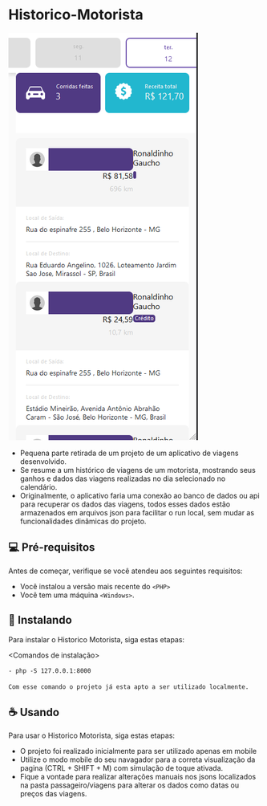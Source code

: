 # Historico-Motorista

![Screenshot](assets/img/front.PNG)

* Pequena parte retirada de um projeto de um aplicativo de viagens desenvolvido.
* Se resume a um histórico de viagens de um motorista, mostrando seus ganhos e dados das viagens realizadas no dia selecionado no calendário.
* Originalmente, o aplicativo faria uma conexão ao banco de dados ou api para recuperar os dados das viagens, todos esses dados estão armazenados em arquivos json para facilitar o run local, sem mudar as funcionalidades dinâmicas do projeto.

## 💻 Pré-requisitos

Antes de começar, verifique se você atendeu aos seguintes requisitos:

* Você instalou a versão mais recente do `<PHP>`
* Você tem uma máquina `<Windows>`.

## 🚀 Instalando

Para instalar o Historico Motorista, siga estas etapas:

<Comandos de instalação>
```
- php -S 127.0.0.1:8000

Com esse comando o projeto já esta apto a ser utilizado localmente. 

```

## ☕ Usando

Para usar o Historico Motorista, siga estas etapas:

- O projeto foi realizado inicialmente para ser utilizado apenas em mobile
- Utilize o modo mobile do seu navagador para a correta visualização da pagina (CTRL + SHIFT + M) com simulação de toque ativada.
- Fique a vontade para realizar alterações manuais nos jsons localizados na pasta passageiro/viagens para alterar os dados como datas ou preços das viagens.



